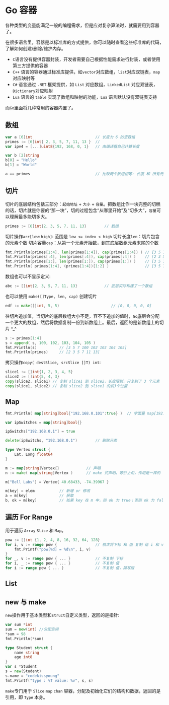 # Go 容器

各种类型的变量能满足一般的编程需求，但是应对复杂算法时，就需要用到容器了。

在很多语言里，容器是以标准库的方式提供，你可以随时查看这些标准库的代码，了解如何创建/删除/维护内存。

- `C`语言没有提供容器封装，开发者需要自己根据性能需求进行封装，或者使用第三方提供的容器
- `C++` 语言的容器通过标准库提供，如`vector`对应数组，`list`对应双链表，`map`对应映射等
- `C#` 语言通过 `.NET` 框架提供，如 `List` 对应数组，`LinkedList` 对应双链表，`Dictionary`对应映射
- `Lua` 语言的 `table` 实现了数组和映射的功能，`Lua` 语言默认没有双链表支持

而`Go`里面将几种常用的容器内置了。

## 数组

```go
var a [6]int                            // 长度为 6 的空数组
primes := [6]int{ 2, 3, 5, 7, 11, 13 }  //
var ipv4 = [...]uint8{192, 168, 0, 1}   // 由编译器自己计算长度

var b [2]string
b[0] = "Hello"
b[1] = "World"

a == primes                             // 比较两个数组相等: 长度 和 所有元素 一致
```

## 切片

切片的底层结构包括三部分：`起始地址` + `大小` + `容量`。把数组比作一块完整的切糕的话，切片就是你要的“那一块”，切的过程包含“从哪里开始”及“切多大”，`容量`可以理解最多能切多大。

```go
primes := [6]int{2, 3, 5, 7, 11, 13}        // 数组
```

切片操作`arr[low:high]`: 范围是 `low <= index < high`
切片长度`len`：切片包含的元素个数
切片容量`cap`：从第一个元素开始数，到其底层数组元素末尾的个数

```go
fmt.Println(primes[1:4], len(primes[1:4]), cap(primes[1:4]) ) // [3 5 7] 3 5
fmt.Println(primes[:4], len(primes[:4]), cap(primes[:4]) )    // [2 3 5 7] 4 6 省略 low ，默认取 0
fmt.Println(primes[1:], len(primes[1:]), cap(primes[1:]) )    // [3 5 7 11 13] 5 5 省略 high，默认取 len(a)
fmt.Println( primes[1:4], (primes[1:4])[1:2] )                // [3 5 7] [5] 切了后 再切 ^_^
```

数组也可以不显示定义:

```go
abc := []int{2, 3, 5, 7, 11, 13}            // 底层实际构建了一个数组
```

也可以使用 `make([]Type, len, cap)` 创建切片

```go
edf := make([]int, 5, 5)                       // [0, 0, 0, 0, 0]
```

往切片追加值，当切片的底层数组大小不足，容不下追加的值时，`Go`底层会分配一个更大的数组，然后将数据复制一份到新数组上。最后，返回的是新数组上的切片 ^\_^

```go
s := primes[1:4]
s = append( s, 100, 102, 103, 104, 105 )
fmt.Println(s)          // [3 5 7 100 102 103 104 105]
fmt.Println(primes)     // [2 3 5 7 11 13]
```

拷贝操作`copy( destSlice, srcSlice []T) int`:

```go
slice1 := []int{1, 2, 3, 4, 5}
slice2 := []int{5, 4, 3}
copy(slice2, slice1) // 复制 slice1 到 slice2，长度限制，只复制了 3 个元素
copy(slice1, slice2) // 复制 slice2 到 slice1 的前3个位置
```

## Map

```go
fmt.Println( map[string]bool{"192.168.0.101":true} )  // 字面量 map[192.168.0.1:true]

var ipSwitches = map[string]bool{}

ipSwitchs["192.168.0.1"] = true

delete(ipSwitchs, "192.168.0.1")        // 删除元素
```

```go
type Vertex struct {
	Lat, Long float64
}

m := map[string]Vertex{}            // 声明
n := make( map[string]Vertex )      // make 式声明，等价上句，作用是一样的

m["Bell Labs"] = Vertex{ 40.68433, -74.39967 }

m[key] = elem           // 新增 or 修改
a = m[key]              // 获取
b, ok = m[key]          // 如果 key 在 m 中，则 ok 为 true；否则 ok 为 false, b 为零值
```

## 遍历 For Range

用于遍历 `Array` `Slice` 和 `Map`。

```go
pow := []int {1, 2, 4, 8, 16, 32, 64, 128}
for i, v := range pow {                 // 依次将下标 和 值 复制 给 i 和 v
    fmt.Printf("pow[%d] = %d\n", i, v)
}
for _, v := range pow { ... }           // 不复制 下标
for i, _ := range pow { ... }           // 不复制 值
for i := range pow { ... }              // 不复制 值，简写版
```

## List

## new 与 make

`new`操作用于基本类型和`struct`自定义类型，返回的是指针:

```go
var sum *int
sum = new(int) //分配空间
*sum = 98
fmt.Println(*sum)

type Student struct {
	name string
	age int8
}
var s *Student
s = new(Student)
s.name = "codekissyoung"
fmt.Printf("type : %T value: %v", s, s)
```

`make`专门用于 `Slice` `map` `chan` 容器，分配及初始化它们的结构和数据，返回的是引用，即 `Type` 本身。

